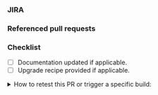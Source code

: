 <!--
Thank you for submitting this pull request.

Please provide all relevant information as outlined below. Feel free to delete
a section if that type of information is not available.
-->

### JIRA

<!-- Add a JIRA ticket link if it exists. -->
<!-- Example: https://issues.redhat.com/browse/PLANNER-1234 -->

### Referenced pull requests

<!-- Add URLs of all referenced pull requests if they exist. This is only required when making
changes that span multiple kiegroup repositories and depend on each other. -->
<!-- Example:
* https://github.com/kiegroup/droolsjbpm-build-bootstrap/pull/1234
* https://github.com/kiegroup/drools/pull/3000
* https://github.com/kiegroup/optaplanner/pull/899
* etc.
-->

### Checklist
- [ ] Documentation updated if applicable.
- [ ] Upgrade recipe provided if applicable.

<details>
<summary>
How to retest this PR or trigger a specific build:
</summary>

* for a <b>pull request build</b> please add comment: <b>Jenkins retest this</b>
* for a <b>specific pull request build</b> please add comment: <b>Jenkins (re)run [optaplanner|kogito-apps|optaplanner-quickstarts|optaweb-employee-rostering|optaweb-vehicle-routing] tests</b>
* for a <b>full downstream build</b> 
  * for <b>jenkins</b> job: please add comment: <b>Jenkins run fdb</b>
  * for <b>github actions</b> job: add the label `run_fdb`
* for a <b>compile downstream build</b> please add comment: <b>Jenkins run cdb</b>
* for a <b>full production downstream build</b> please add comment: <b>Jenkins execute product fdb</b>
* for an <b>upstream build</b> please add comment: <b>Jenkins run upstream</b>
* for a <b>Quarkus LTS check</b> please add comment: <b>Jenkins run LTS</b>
* for a <b>specific Quarkus LTS check</b> please add comment: <b>Jenkins (re)run [optaplanner|kogito-apps|optaplanner-quickstarts|optaweb-employee-rostering|optaweb-vehicle-routing] LTS</b>
* for a <b>Native check</b> please add comment: <b>Jenkins run native</b>
* for a <b>specific Native LTS check</b> please add comment: <b>Jenkins (re)run [optaplanner|kogito-apps|optaplanner-quickstarts|optaweb-employee-rostering|optaweb-vehicle-routing] native</b>
</details>
